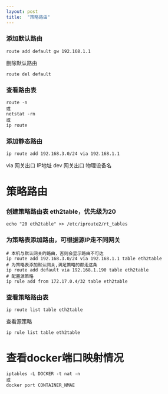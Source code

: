 ```yaml
---
layout: post
title:  "策略路由"
---
```



### 添加默认路由

	route add default gw 192.168.1.1

删除默认路由

	route del default

### 查看路由表

	route -n
	或
	netstat -rn
	或
	ip route


### 添加静态路由

	ip route add 192.168.3.0/24 via 192.168.1.1

via 网关出口 IP地址
dev 网关出口 物理设备名


# 策略路由

### 创建策略路由表 eth2table，优先级为20

	echo "20 eth2table" >> /etc/iproute2/rt_tables

### 为策略表添加路由，可根据源IP走不同网关

	# 本机与默认网关的路由，否则会显示路由不可达
	ip route add 192.168.3.0/24 via 192.168.1.1 table eth2table
	# 为策略表添加默认网关,满足策略的都走这条
	ip route add default via 192.168.1.190 table eth2table
	# 配置源策略
	ip rule add from 172.17.0.4/32 table eth2table

### 查看策略路由表

	ip route list table eth2table

查看源策略

	ip rule list table eth2table


# 查看docker端口映射情况

	iptables -L DOCKER -t nat -n
	或
	docker port CONTAINER_NMAE






